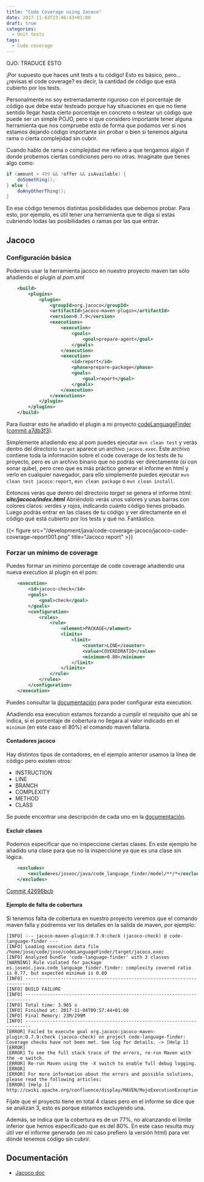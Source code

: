 ```yaml
---
title: "Code Coverage using Jacoco"
date: 2017-11-03T23:46:43+01:00
draft: true
categories:
  - Unit tests
tags:
  - Code coverage
---
```


OJO: TRADUCE ESTO

¡Por supuesto que haces unit tests a tu código! Esto es básico, pero... ¿revisas el code coverage? es decir, la cantidad de código que está cubierto por los tests. 

Personalmente no soy extremadamente riguroso con el porcentaje de código que debe estar testeado porque hay situaciones en que no tiene sentido llegar hasta cierto porcentaje en concreto o testear un código que puede ser un simple POJO, pero sí que considero importante tener alguna herramienta que nos compruebe esto de forma que podamos ver si nos estamos dejando código importante sin probar o bien si tenemos alguna rama o cierta complejidad sin cubrir.

<!-- more -->

Cuando hablo de rama o complejidad me refiero a que tengamos algún if donde probemos ciertas condiciones pero no otras. Imagínate que tienes algo como: 

```java
if (amount > 499 && !offer && isAvailable) {
    doSomething();
} else {
    doAnyOtherThing();
}
```

En ese código tenemos distintas posibilidades que debemos probar. Para esto, por ejemplo, es útil tener una herramienta que te diga si estás cubriendo todas las posibilidades o ramas por las que entrar.

## Jacoco

### Configuración básica

Podemos usar la herramienta jacoco en nuestro proyecto maven tan sólo añadiendo el plugin al _pom.xml_

```xml
    <build>
        <plugins>
            <plugin>
                <groupId>org.jacoco</groupId>
                <artifactId>jacoco-maven-plugin</artifactId>
                <version>0.7.9</version>
                <executions>
                    <execution>
                        <goals>
                            <goal>prepare-agent</goal>
                        </goals>
                    </execution>
                    <execution>
                        <id>report</id>
                        <phase>prepare-package</phase>
                        <goals>
                            <goal>report</goal>
                        </goals>
                    </execution>
                </executions>
            </plugin>
        </plugins>
    </build>
```

Para ilustrar esto he añadido el plugin a mi proyecto [codeLanguageFinder](https://github.com/jose-oc/codeLanguageFinder) ([commit a7db3f3](https://github.com/jose-oc/codeLanguageFinder/commit/a7db3f34b275eb56b5a7d9b206600d0cb4bdfc81)).

Simplemente añadiendo eso al pom puedes ejecutar `mvn clean test` y verás dentro del directorio `target` aparece un archivo `jacoco.exec`. Este archivo contiene toda la información sobre el code coverage de los tests de tu proyecto, pero es un archivo binario que no podrás ver directamente (sí con sonar qube), pero creo que es más práctico generar el informe en html y verlo en cualquier navegador, para ello simplemente puedes ejecutar `mvn clean test jacoco:report`, `mvn clean package` o `mvn clean install`.

Entonces verás que dentro del directorio _target_ se genera el informe html: _**site/jacoco/index.html**_ 
Abriéndolo verás unos valores y unas barras con colores claros: verdes y rojos, indicando cuánto código tienes probado. Luego podrás entrar en las clases de tu código y ver directamente en el código qué está cubierto por los tests y qué no. Fantástico.

{{< figure src="/development/java/code-coverage-jacoco/jacoco-code-coverage-report001.png" title="Jacoco report" >}}

### Forzar un mínimo de coverage

Puedes formar un mínimo porcentaje de code coverage añadiendo una nueva execution al plugin en el pom:

```xml
    <execution>
        <id>jacoco-check</id>
        <goals>
            <goal>check</goal>
        </goals>
        <configuration>
            <rules>
                <rule>
                    <element>PACKAGE</element>
                    <limits>
                        <limit>
                            <counter>LINE</counter>
                            <value>COVEREDRATIO</value>
                            <minimum>0.80</minimum>
                        </limit>
                    </limits>
                </rule>
            </rules>
        </configuration>
    </execution>
```

Puedes consultar la [documentación](http://www.jacoco.org/jacoco/trunk/doc/check-mojo.html) para poder configurar esta execution.

Añadiendo esa execution estamos forzando a cumplir el requisito que ahí se indica, si el porcentaje de cobertura no llegara al valor indicado en el `minimum` (en este caso el 80%) el comando maven fallaría.

#### Contadores jacoco

Hay distintos tipos de contadores, en el ejemplo anterior usamos la línea de código pero existen otros: 

- INSTRUCTION
- LINE
- BRANCH
- COMPLEXITY
- METHOD
- CLASS


Se puede encontrar una descripción de cada uno en la [documentación](http://www.jacoco.org/jacoco/trunk/doc/counters.html).

#### Excluir clases 

Podemos especificar que no inspeccione ciertas clases. En este ejemplo he añadido una clase para que no la inspeccione ya que es una clase sin lógica.

```xml
    <excludes>
        <exclude>es/joseoc/java/code_language_finder/model/**/*</exclude>
    </excludes>
```

[Commit 42696bcb](https://github.com/jose-oc/codeLanguageFinder/commit/42696bcba35a60296eeb9bfc41e09479ef5da785)

#### Ejemplo de falta de cobertura

Si tenemos falta de cobertura en nuestro proyecto veremos que el comando maven falla y podremos ver los detalles en la salida de maven, por ejemplo: 

```
[INFO] --- jacoco-maven-plugin:0.7.9:check (jacoco-check) @ code-language-finder ---
[INFO] Loading execution data file /home/jose/code/jose/codeLanguageFinder/target/jacoco.exec
[INFO] Analyzed bundle 'code-language-finder' with 3 classes
[WARNING] Rule violated for package es.joseoc.java.code_language_finder.finder: complexity covered ratio is 0.77, but expected minimum is 0.80
[INFO] ------------------------------------------------------------------------
[INFO] BUILD FAILURE
[INFO] ------------------------------------------------------------------------
[INFO] Total time: 3.965 s
[INFO] Finished at: 2017-11-04T09:57:44+01:00
[INFO] Final Memory: 23M/299M
[INFO] ------------------------------------------------------------------------
[ERROR] Failed to execute goal org.jacoco:jacoco-maven-plugin:0.7.9:check (jacoco-check) on project code-language-finder: Coverage checks have not been met. See log for details. -> [Help 1]
[ERROR] 
[ERROR] To see the full stack trace of the errors, re-run Maven with the -e switch.
[ERROR] Re-run Maven using the -X switch to enable full debug logging.
[ERROR] 
[ERROR] For more information about the errors and possible solutions, please read the following articles:
[ERROR] [Help 1] http://cwiki.apache.org/confluence/display/MAVEN/MojoExecutionException
```

Fíjate que el proyecto tiene en total 4 clases pero en el informe se dice que se analizan 3, esto es porque estamos excluyendo una. 

Además, se indica que la cobertura es de un 77%, no alcanzando el límite inferior que hemos especificado que es del 80%.
En este caso resulta muy útil ver el informe generado (en mi caso prefiero la versión html) para ver dónde tenemos código sin cubrir.


## Documentación

- [Jacoco doc](http://www.jacoco.org/jacoco/trunk/doc/)

